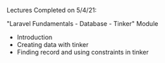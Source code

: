 Lectures Completed on 5/4/21:

"Laravel Fundamentals - Database - Tinker" Module
* Introduction
* Creating data with tinker
* Finding record and using constraints in tinker